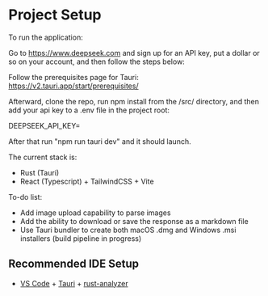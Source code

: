 # Project Setup

To run the application:

Go to <https://www.deepseek.com> and sign up for an API key, put a dollar or so on your account, and then follow the steps below:

Follow the prerequisites page for Tauri:
<https://v2.tauri.app/start/prerequisites/>

Afterward, clone the repo, run npm install from the /src/ directory, and then add your api key to a .env file in the project root:

DEEPSEEK_API_KEY=

After that run "npm run tauri dev" and it should launch.

The current stack is:

- Rust (Tauri)
- React (Typescript) + TailwindCSS + Vite

To-do list:

- Add image upload capability to parse images
- Add the ability to download or save the response as a markdown file
- Use Tauri bundler to create both macOS .dmg and Windows .msi installers (build pipeline in progress)

## Recommended IDE Setup

- [VS Code](https://code.visualstudio.com/) + [Tauri](https://marketplace.visualstudio.com/items?itemName=tauri-apps.tauri-vscode) + [rust-analyzer](https://marketplace.visualstudio.com/items?itemName=rust-lang.rust-analyzer)
